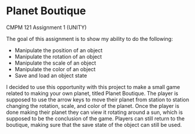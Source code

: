 # Planet Boutique
CMPM 121 Assignment 1 (UNITY)

The goal of this assignment is to show my ability to do the following:
- Manipulate the position of an object
- Manipulate the rotation of an object
- Manipulate the scale of an object
- Manipulate the color of an object
- Save and load an object state

I decided to use this opportunity with this project to make a small game related to making your own planet, titled Planet Boutique. The player is supposed to use the arrow keys to move their planet from station to station changing the rotation, scale, and color of the planet. Once the player is done making their planet they can view it rotating around a sun, which is supposed to be the conclusion of the game. Players can still return to the boutique, making sure that the save state of the object can still be used.

